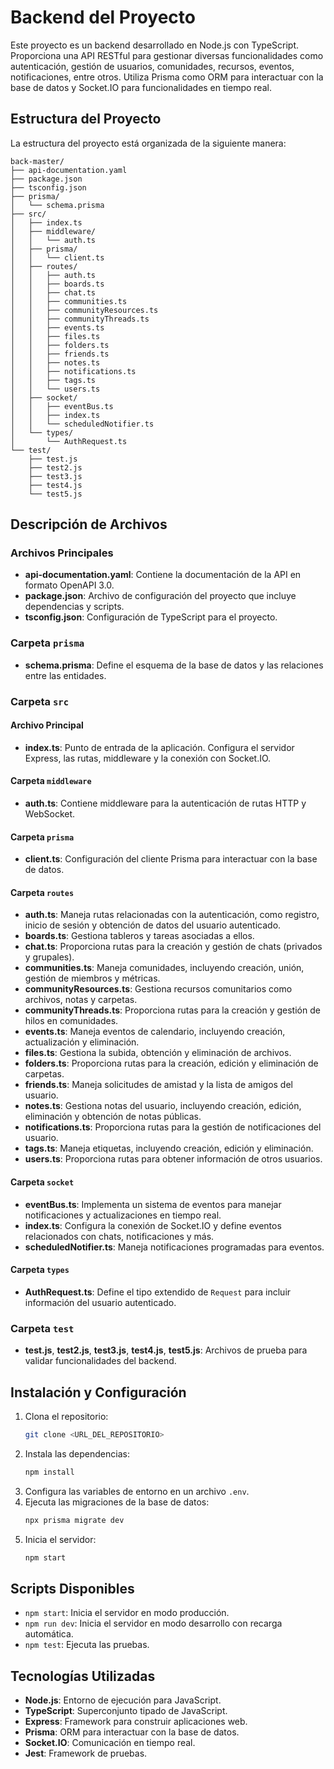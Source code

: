 # Backend del Proyecto

Este proyecto es un backend desarrollado en Node.js con TypeScript. Proporciona una API RESTful para gestionar diversas funcionalidades como autenticación, gestión de usuarios, comunidades, recursos, eventos, notificaciones, entre otros. Utiliza Prisma como ORM para interactuar con la base de datos y Socket.IO para funcionalidades en tiempo real.

## Estructura del Proyecto

La estructura del proyecto está organizada de la siguiente manera:

```
back-master/
├── api-documentation.yaml
├── package.json
├── tsconfig.json
├── prisma/
│   └── schema.prisma
├── src/
│   ├── index.ts
│   ├── middleware/
│   │   └── auth.ts
│   ├── prisma/
│   │   └── client.ts
│   ├── routes/
│   │   ├── auth.ts
│   │   ├── boards.ts
│   │   ├── chat.ts
│   │   ├── communities.ts
│   │   ├── communityResources.ts
│   │   ├── communityThreads.ts
│   │   ├── events.ts
│   │   ├── files.ts
│   │   ├── folders.ts
│   │   ├── friends.ts
│   │   ├── notes.ts
│   │   ├── notifications.ts
│   │   ├── tags.ts
│   │   └── users.ts
│   ├── socket/
│   │   ├── eventBus.ts
│   │   ├── index.ts
│   │   └── scheduledNotifier.ts
│   └── types/
│       └── AuthRequest.ts
└── test/
    ├── test.js
    ├── test2.js
    ├── test3.js
    ├── test4.js
    └── test5.js
```

## Descripción de Archivos

### Archivos Principales

- **api-documentation.yaml**: Contiene la documentación de la API en formato OpenAPI 3.0.
- **package.json**: Archivo de configuración del proyecto que incluye dependencias y scripts.
- **tsconfig.json**: Configuración de TypeScript para el proyecto.

### Carpeta `prisma`

- **schema.prisma**: Define el esquema de la base de datos y las relaciones entre las entidades.

### Carpeta `src`

#### Archivo Principal

- **index.ts**: Punto de entrada de la aplicación. Configura el servidor Express, las rutas, middleware y la conexión con Socket.IO.

#### Carpeta `middleware`

- **auth.ts**: Contiene middleware para la autenticación de rutas HTTP y WebSocket.

#### Carpeta `prisma`

- **client.ts**: Configuración del cliente Prisma para interactuar con la base de datos.

#### Carpeta `routes`

- **auth.ts**: Maneja rutas relacionadas con la autenticación, como registro, inicio de sesión y obtención de datos del usuario autenticado.
- **boards.ts**: Gestiona tableros y tareas asociadas a ellos.
- **chat.ts**: Proporciona rutas para la creación y gestión de chats (privados y grupales).
- **communities.ts**: Maneja comunidades, incluyendo creación, unión, gestión de miembros y métricas.
- **communityResources.ts**: Gestiona recursos comunitarios como archivos, notas y carpetas.
- **communityThreads.ts**: Proporciona rutas para la creación y gestión de hilos en comunidades.
- **events.ts**: Maneja eventos de calendario, incluyendo creación, actualización y eliminación.
- **files.ts**: Gestiona la subida, obtención y eliminación de archivos.
- **folders.ts**: Proporciona rutas para la creación, edición y eliminación de carpetas.
- **friends.ts**: Maneja solicitudes de amistad y la lista de amigos del usuario.
- **notes.ts**: Gestiona notas del usuario, incluyendo creación, edición, eliminación y obtención de notas públicas.
- **notifications.ts**: Proporciona rutas para la gestión de notificaciones del usuario.
- **tags.ts**: Maneja etiquetas, incluyendo creación, edición y eliminación.
- **users.ts**: Proporciona rutas para obtener información de otros usuarios.

#### Carpeta `socket`

- **eventBus.ts**: Implementa un sistema de eventos para manejar notificaciones y actualizaciones en tiempo real.
- **index.ts**: Configura la conexión de Socket.IO y define eventos relacionados con chats, notificaciones y más.
- **scheduledNotifier.ts**: Maneja notificaciones programadas para eventos.

#### Carpeta `types`

- **AuthRequest.ts**: Define el tipo extendido de `Request` para incluir información del usuario autenticado.

### Carpeta `test`

- **test.js**, **test2.js**, **test3.js**, **test4.js**, **test5.js**: Archivos de prueba para validar funcionalidades del backend.

## Instalación y Configuración

1. Clona el repositorio:
   ```bash
   git clone <URL_DEL_REPOSITORIO>
   ```
2. Instala las dependencias:
   ```bash
   npm install
   ```
3. Configura las variables de entorno en un archivo `.env`.
4. Ejecuta las migraciones de la base de datos:
   ```bash
   npx prisma migrate dev
   ```
5. Inicia el servidor:
   ```bash
   npm start
   ```

## Scripts Disponibles

- `npm start`: Inicia el servidor en modo producción.
- `npm run dev`: Inicia el servidor en modo desarrollo con recarga automática.
- `npm test`: Ejecuta las pruebas.

## Tecnologías Utilizadas

- **Node.js**: Entorno de ejecución para JavaScript.
- **TypeScript**: Superconjunto tipado de JavaScript.
- **Express**: Framework para construir aplicaciones web.
- **Prisma**: ORM para interactuar con la base de datos.
- **Socket.IO**: Comunicación en tiempo real.
- **Jest**: Framework de pruebas.

